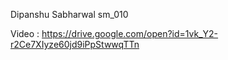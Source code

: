 Dipanshu Sabharwal sm_010

Video : https://drive.google.com/open?id=1vk_Y2-r2Ce7XIyze60jd9iPpStwwqTTn